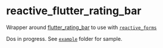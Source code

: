 # reactive_flutter_rating_bar

Wrapper around [flutter_rating_bar](https://pub.dev/packages/flutter_rating_bar) to use with [`reactive_forms`](https://pub.dev/packages/reactive_forms)

Dos in progress. See [`example`](https://github.com/artflutter/reactive_forms_widgets/tree/master/packages/reactive_flutter_rating_bar/example) folder for sample.